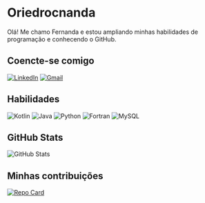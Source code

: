# Oriedrocnanda
Olá! Me chamo Fernanda e estou ampliando minhas habilidades de programação e conhecendo o GitHub.  

## Coencte-se comigo 
[![LinkedIn](https://img.shields.io/badge/LinkedIn-0077B5?style=for-the-badge&logo=linkedin&logoColor=white)](https://www.linkedin.com/in/fernanda-cordeiro-6846421a7/) 
[![Gmail](https://img.shields.io/badge/Gmail-333333?style=for-the-badge&logo=gmail&logoColor=red)](mailto:fernandaspilotrosc@gmail.com)

## Habilidades 
![Kotlin](https://img.shields.io/badge/Kotlin-0095D5?&style=for-the-badge&logo=kotlin&logoColor=white)
![Java](https://img.shields.io/badge/java-%23ED8B00.svg?style=for-the-badge&logo=openjdk&logoColor=white)
![Python](https://img.shields.io/badge/python-3670A0?style=for-the-badge&logo=python&logoColor=ffdd54)
![Fortran](https://img.shields.io/badge/Fortran-%23734F96.svg?style=for-the-badge&logo=fortran&logoColor=white)
![MySQL](https://img.shields.io/badge/MySQL-00000F?style=for-the-badge&logo=mysql&logoColor=white)

## GitHub Stats 
![GitHub Stats](https://github-readme-stats.vercel.app/api?username=oriedrocnanda&theme=transparent&bg_color=0D1117&border_color=FF69B4&show_icons=true&icon_color=FF69B4&title_color=FF69B4&text_color=FF69B4&hide_title=true&hide=stars)

## Minhas contribuições 
[![Repo Card](https://github-readme-stats.vercel.app/api/pin/?username=oriedrocnanda&repo=dio-lab-open-source&bg_color=0D1117&border_color=FF69B4&show_icons=true&icon_color=FF69B4&title_color=fff&text_color=FFF)](https://github.com/oriedrocnanda/dio-lab-open-source) 